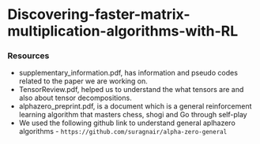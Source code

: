 # Discovering-faster-matrix-multiplication-algorithms-with-RL
### Resources

- supplementary_information.pdf, has information and pseudo codes related to the paper we are working on.
- TensorReview.pdf, helped us to understand the what tensors are and also about tensor decompositions.
- alphazero_preprint.pdf, is a document which is a general reinforcement learning algorithm that masters chess, shogi and Go through self-play
- We used the following github link to understand general aplhazero algorithms - `https://github.com/suragnair/alpha-zero-general`
